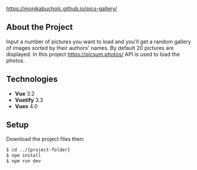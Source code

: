 <a href='https://monikabucholc.github.io/pics-gallery/'>https://monikabucholc.github.io/pics-gallery/</a>

## About the Project ##
Input a number of pictures you want to load and you'll get a random gallery of images sorted by their authors' names. By default 20 pictures are displayed.
In this project https://picsum.photos/ API is used to load the photos.

## Technologies ##

* **Vue** 3.2
* **Vuetify** 3.3
* **Vuex** 4.0

## Setup ##
Download the project files then:
```bash
$ cd ../{project-folder}
$ npm install
$ npm run dev
